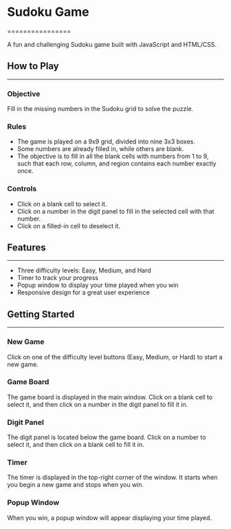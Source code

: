 # Sudoku Game

================

A fun and challenging Sudoku game built with JavaScript and HTML/CSS.

## How to Play

---

### Objective

Fill in the missing numbers in the Sudoku grid to solve the puzzle.

### Rules

-   The game is played on a 9x9 grid, divided into nine 3x3 boxes.
-   Some numbers are already filled in, while others are blank.
-   The objective is to fill in all the blank cells with numbers from 1 to 9, such that each row, column, and region contains each number exactly once.

### Controls

-   Click on a blank cell to select it.
-   Click on a number in the digit panel to fill in the selected cell with that number.
-   Click on a filled-in cell to deselect it.

## Features

---

-   Three difficulty levels: Easy, Medium, and Hard
-   Timer to track your progress
-   Popup window to display your time played when you win
-   Responsive design for a great user experience

## Getting Started

---

### New Game

Click on one of the difficulty level buttons (Easy, Medium, or Hard) to start a new game.

### Game Board

The game board is displayed in the main window. Click on a blank cell to select it, and then click on a number in the digit panel to fill it in.

### Digit Panel

The digit panel is located below the game board. Click on a number to select it, and then click on a blank cell to fill it in.

### Timer

The timer is displayed in the top-right corner of the window. It starts when you begin a new game and stops when you win.

### Popup Window

When you win, a popup window will appear displaying your time played.
